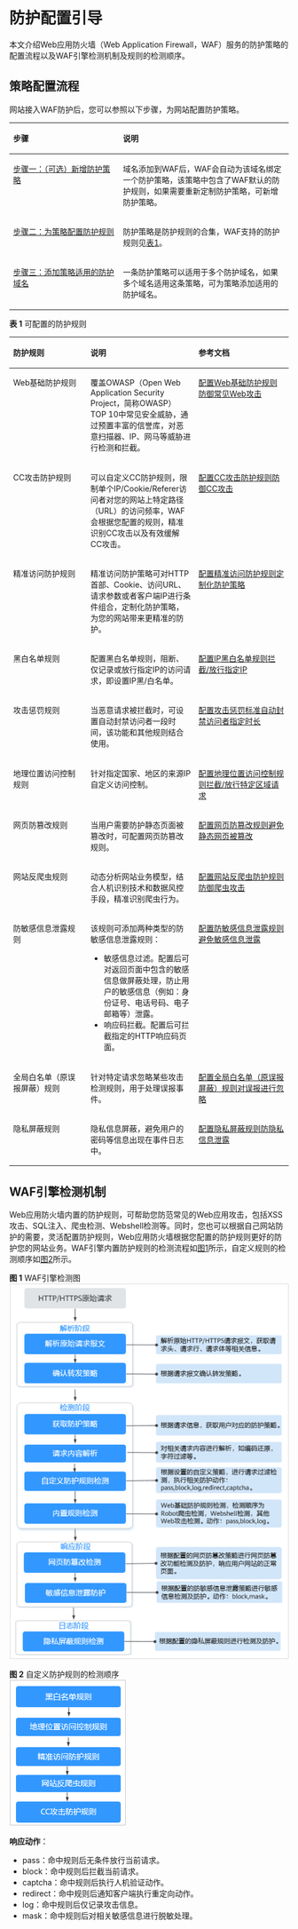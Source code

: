 # 防护配置引导<a name="waf_01_0129"></a>

本文介绍Web应用防火墙（Web Application Firewall，WAF）服务的防护策略的配置流程以及WAF引擎检测机制及规则的检测顺序。

## 策略配置流程<a name="section1062920205101"></a>

网站接入WAF防护后，您可以参照以下步骤，为网站配置防护策略。

<a name="table797212473119"></a>
<table><thead align="left"><tr id="row19721847191115"><th class="cellrowborder" valign="top" width="39.269999999999996%" id="mcps1.1.3.1.1"><p id="p3972134771117"><a name="p3972134771117"></a><a name="p3972134771117"></a>步骤</p>
</th>
<th class="cellrowborder" valign="top" width="60.73%" id="mcps1.1.3.1.2"><p id="p119721547191113"><a name="p119721547191113"></a><a name="p119721547191113"></a>说明</p>
</th>
</tr>
</thead>
<tbody><tr id="row49723476116"><td class="cellrowborder" valign="top" width="39.269999999999996%" headers="mcps1.1.3.1.1 "><p id="p3972204761119"><a name="p3972204761119"></a><a name="p3972204761119"></a><a href="步骤一-（可选）新增防护策略.md">步骤一：（可选）新增防护策略</a></p>
</td>
<td class="cellrowborder" valign="top" width="60.73%" headers="mcps1.1.3.1.2 "><p id="p11972847201120"><a name="p11972847201120"></a><a name="p11972847201120"></a>域名添加到WAF后，WAF会自动为该域名绑定一个防护策略，该策略中包含了WAF默认的防护规则，如果需要重新定制防护策略，可新增防护策略。</p>
</td>
</tr>
<tr id="row5972547111115"><td class="cellrowborder" valign="top" width="39.269999999999996%" headers="mcps1.1.3.1.1 "><p id="p1197214751116"><a name="p1197214751116"></a><a name="p1197214751116"></a><a href="步骤二-为策略配置防护规则.md">步骤二：为策略配置防护规则</a></p>
</td>
<td class="cellrowborder" valign="top" width="60.73%" headers="mcps1.1.3.1.2 "><p id="p129720476111"><a name="p129720476111"></a><a name="p129720476111"></a>防护策略是防护规则的合集，WAF支持的防护规则见<a href="#zh-cn_topic_0000001271159206_zh-cn_topic_0199698323_table14874354152011">表1</a>。</p>
</td>
</tr>
<tr id="row697220477119"><td class="cellrowborder" valign="top" width="39.269999999999996%" headers="mcps1.1.3.1.1 "><p id="p697254751116"><a name="p697254751116"></a><a name="p697254751116"></a><a href="步骤三-添加策略适用的防护域名.md">步骤三：添加策略适用的防护域名</a></p>
</td>
<td class="cellrowborder" valign="top" width="60.73%" headers="mcps1.1.3.1.2 "><p id="p1170816372514"><a name="p1170816372514"></a><a name="p1170816372514"></a>一条防护策略可以适用于多个防护域名，如果多个域名适用这条策略，可为策略添加适用的防护域名。</p>
</td>
</tr>
</tbody>
</table>

**表 1**  可配置的防护规则

<a name="zh-cn_topic_0000001271159206_zh-cn_topic_0199698323_table14874354152011"></a>
<table><thead align="left"><tr id="zh-cn_topic_0000001271159206_zh-cn_topic_0199698323_row387516548205"><th class="cellrowborder" valign="top" width="27.700000000000003%" id="mcps1.2.4.1.1"><p id="zh-cn_topic_0000001271159206_zh-cn_topic_0199698323_p187585492013"><a name="zh-cn_topic_0000001271159206_zh-cn_topic_0199698323_p187585492013"></a><a name="zh-cn_topic_0000001271159206_zh-cn_topic_0199698323_p187585492013"></a>防护规则</p>
</th>
<th class="cellrowborder" valign="top" width="38.64%" id="mcps1.2.4.1.2"><p id="zh-cn_topic_0000001271159206_zh-cn_topic_0199698323_p3875145416201"><a name="zh-cn_topic_0000001271159206_zh-cn_topic_0199698323_p3875145416201"></a><a name="zh-cn_topic_0000001271159206_zh-cn_topic_0199698323_p3875145416201"></a>说明</p>
</th>
<th class="cellrowborder" valign="top" width="33.660000000000004%" id="mcps1.2.4.1.3"><p id="zh-cn_topic_0000001271159206_zh-cn_topic_0199698323_p1736965022315"><a name="zh-cn_topic_0000001271159206_zh-cn_topic_0199698323_p1736965022315"></a><a name="zh-cn_topic_0000001271159206_zh-cn_topic_0199698323_p1736965022315"></a>参考文档</p>
</th>
</tr>
</thead>
<tbody><tr id="zh-cn_topic_0000001271159206_zh-cn_topic_0199698323_row187565419201"><td class="cellrowborder" valign="top" width="27.700000000000003%" headers="mcps1.2.4.1.1 "><p id="zh-cn_topic_0000001271159206_zh-cn_topic_0199698323_p148751054172016"><a name="zh-cn_topic_0000001271159206_zh-cn_topic_0199698323_p148751054172016"></a><a name="zh-cn_topic_0000001271159206_zh-cn_topic_0199698323_p148751054172016"></a>Web基础防护规则</p>
</td>
<td class="cellrowborder" valign="top" width="38.64%" headers="mcps1.2.4.1.2 "><p id="zh-cn_topic_0000001271159206_zh-cn_topic_0199698323_p7619145311"><a name="zh-cn_topic_0000001271159206_zh-cn_topic_0199698323_p7619145311"></a><a name="zh-cn_topic_0000001271159206_zh-cn_topic_0199698323_p7619145311"></a>覆盖OWASP（Open Web Application Security Project，简称OWASP）TOP 10中常见安全威胁，通过预置丰富的信誉库，对恶意扫描器、IP、网马等威胁进行检测和拦截。</p>
</td>
<td class="cellrowborder" valign="top" width="33.660000000000004%" headers="mcps1.2.4.1.3 "><p id="zh-cn_topic_0000001271159206_zh-cn_topic_0199698323_p7369450152320"><a name="zh-cn_topic_0000001271159206_zh-cn_topic_0199698323_p7369450152320"></a><a name="zh-cn_topic_0000001271159206_zh-cn_topic_0199698323_p7369450152320"></a><a href="配置Web基础防护规则防御常见Web攻击.md">配置Web基础防护规则防御常见Web攻击</a></p>
</td>
</tr>
<tr id="zh-cn_topic_0000001271159206_zh-cn_topic_0199698323_row148751545201"><td class="cellrowborder" valign="top" width="27.700000000000003%" headers="mcps1.2.4.1.1 "><p id="zh-cn_topic_0000001271159206_zh-cn_topic_0199698323_p1687519545206"><a name="zh-cn_topic_0000001271159206_zh-cn_topic_0199698323_p1687519545206"></a><a name="zh-cn_topic_0000001271159206_zh-cn_topic_0199698323_p1687519545206"></a>CC攻击防护规则</p>
</td>
<td class="cellrowborder" valign="top" width="38.64%" headers="mcps1.2.4.1.2 "><p id="zh-cn_topic_0000001271159206_zh-cn_topic_0199698323_p1287555452011"><a name="zh-cn_topic_0000001271159206_zh-cn_topic_0199698323_p1287555452011"></a><a name="zh-cn_topic_0000001271159206_zh-cn_topic_0199698323_p1287555452011"></a>可以自定义CC防护规则，限制单个IP/Cookie/Referer访问者对您的网站上特定路径（URL）的访问频率，WAF会根据您配置的规则，精准识别CC攻击以及有效缓解CC攻击。</p>
</td>
<td class="cellrowborder" valign="top" width="33.660000000000004%" headers="mcps1.2.4.1.3 "><p id="zh-cn_topic_0000001271159206_zh-cn_topic_0199698323_p636955019231"><a name="zh-cn_topic_0000001271159206_zh-cn_topic_0199698323_p636955019231"></a><a name="zh-cn_topic_0000001271159206_zh-cn_topic_0199698323_p636955019231"></a><a href="配置CC攻击防护规则防御CC攻击.md">配置CC攻击防护规则防御CC攻击</a></p>
</td>
</tr>
<tr id="zh-cn_topic_0000001271159206_zh-cn_topic_0199698323_row1387525413206"><td class="cellrowborder" valign="top" width="27.700000000000003%" headers="mcps1.2.4.1.1 "><p id="zh-cn_topic_0000001271159206_zh-cn_topic_0199698323_p13875854162017"><a name="zh-cn_topic_0000001271159206_zh-cn_topic_0199698323_p13875854162017"></a><a name="zh-cn_topic_0000001271159206_zh-cn_topic_0199698323_p13875854162017"></a>精准访问防护规则</p>
</td>
<td class="cellrowborder" valign="top" width="38.64%" headers="mcps1.2.4.1.2 "><p id="zh-cn_topic_0000001271159206_zh-cn_topic_0199698323_p487517543205"><a name="zh-cn_topic_0000001271159206_zh-cn_topic_0199698323_p487517543205"></a><a name="zh-cn_topic_0000001271159206_zh-cn_topic_0199698323_p487517543205"></a>精准访问防护策略可对HTTP首部、Cookie、访问URL、请求参数或者客户端IP进行条件组合，定制化防护策略，为您的网站带来更精准的防护。</p>
</td>
<td class="cellrowborder" valign="top" width="33.660000000000004%" headers="mcps1.2.4.1.3 "><p id="zh-cn_topic_0000001271159206_zh-cn_topic_0199698323_p17369165082315"><a name="zh-cn_topic_0000001271159206_zh-cn_topic_0199698323_p17369165082315"></a><a name="zh-cn_topic_0000001271159206_zh-cn_topic_0199698323_p17369165082315"></a><a href="配置精准访问防护规则定制化防护策略.md">配置精准访问防护规则定制化防护策略</a></p>
</td>
</tr>
<tr id="zh-cn_topic_0000001271159206_zh-cn_topic_0199698323_row18875115412200"><td class="cellrowborder" valign="top" width="27.700000000000003%" headers="mcps1.2.4.1.1 "><p id="zh-cn_topic_0000001271159206_zh-cn_topic_0199698323_p987535414206"><a name="zh-cn_topic_0000001271159206_zh-cn_topic_0199698323_p987535414206"></a><a name="zh-cn_topic_0000001271159206_zh-cn_topic_0199698323_p987535414206"></a>黑白名单规则</p>
</td>
<td class="cellrowborder" valign="top" width="38.64%" headers="mcps1.2.4.1.2 "><p id="zh-cn_topic_0000001271159206_zh-cn_topic_0199698323_p487595462020"><a name="zh-cn_topic_0000001271159206_zh-cn_topic_0199698323_p487595462020"></a><a name="zh-cn_topic_0000001271159206_zh-cn_topic_0199698323_p487595462020"></a>配置黑白名单规则，阻断、仅记录或放行指定IP的访问请求，即设置IP黑/白名单。</p>
</td>
<td class="cellrowborder" valign="top" width="33.660000000000004%" headers="mcps1.2.4.1.3 "><p id="zh-cn_topic_0000001271159206_zh-cn_topic_0199698323_p133691050112316"><a name="zh-cn_topic_0000001271159206_zh-cn_topic_0199698323_p133691050112316"></a><a name="zh-cn_topic_0000001271159206_zh-cn_topic_0199698323_p133691050112316"></a><a href="配置IP黑白名单规则拦截-放行指定IP.md">配置IP黑白名单规则拦截/放行指定IP</a></p>
</td>
</tr>
<tr id="row63659134717"><td class="cellrowborder" valign="top" width="27.700000000000003%" headers="mcps1.2.4.1.1 "><p id="p6485915479"><a name="p6485915479"></a><a name="p6485915479"></a>攻击惩罚规则</p>
</td>
<td class="cellrowborder" valign="top" width="38.64%" headers="mcps1.2.4.1.2 "><p id="p9445934715"><a name="p9445934715"></a><a name="p9445934715"></a>当恶意请求被拦截时，可设置自动封禁访问者一段时间，该功能和其他规则结合使用。</p>
</td>
<td class="cellrowborder" valign="top" width="33.660000000000004%" headers="mcps1.2.4.1.3 "><p id="p941559204713"><a name="p941559204713"></a><a name="p941559204713"></a><a href="配置攻击惩罚标准自动封禁访问者指定时长.md">配置攻击惩罚标准自动封禁访问者指定时长</a></p>
</td>
</tr>
<tr id="zh-cn_topic_0000001271159206_zh-cn_topic_0199698323_row10875105492011"><td class="cellrowborder" valign="top" width="27.700000000000003%" headers="mcps1.2.4.1.1 "><p id="zh-cn_topic_0000001271159206_zh-cn_topic_0199698323_p198751954152014"><a name="zh-cn_topic_0000001271159206_zh-cn_topic_0199698323_p198751954152014"></a><a name="zh-cn_topic_0000001271159206_zh-cn_topic_0199698323_p198751954152014"></a>地理位置访问控制规则</p>
</td>
<td class="cellrowborder" valign="top" width="38.64%" headers="mcps1.2.4.1.2 "><p id="zh-cn_topic_0000001271159206_zh-cn_topic_0199698323_p787518546202"><a name="zh-cn_topic_0000001271159206_zh-cn_topic_0199698323_p787518546202"></a><a name="zh-cn_topic_0000001271159206_zh-cn_topic_0199698323_p787518546202"></a>针对指定国家、地区的来源IP自定义访问控制。</p>
</td>
<td class="cellrowborder" valign="top" width="33.660000000000004%" headers="mcps1.2.4.1.3 "><p id="zh-cn_topic_0000001271159206_zh-cn_topic_0199698323_p136912509235"><a name="zh-cn_topic_0000001271159206_zh-cn_topic_0199698323_p136912509235"></a><a name="zh-cn_topic_0000001271159206_zh-cn_topic_0199698323_p136912509235"></a><a href="配置地理位置访问控制规则拦截-放行特定区域请求.md">配置地理位置访问控制规则拦截/放行特定区域请求</a></p>
</td>
</tr>
<tr id="zh-cn_topic_0000001271159206_zh-cn_topic_0199698323_row38751454192010"><td class="cellrowborder" valign="top" width="27.700000000000003%" headers="mcps1.2.4.1.1 "><p id="zh-cn_topic_0000001271159206_zh-cn_topic_0199698323_p687555472020"><a name="zh-cn_topic_0000001271159206_zh-cn_topic_0199698323_p687555472020"></a><a name="zh-cn_topic_0000001271159206_zh-cn_topic_0199698323_p687555472020"></a>网页防篡改规则</p>
</td>
<td class="cellrowborder" valign="top" width="38.64%" headers="mcps1.2.4.1.2 "><p id="zh-cn_topic_0000001271159206_zh-cn_topic_0199698323_p78752544206"><a name="zh-cn_topic_0000001271159206_zh-cn_topic_0199698323_p78752544206"></a><a name="zh-cn_topic_0000001271159206_zh-cn_topic_0199698323_p78752544206"></a>当用户需要防护静态页面被篡改时，可配置网页防篡改规则。</p>
</td>
<td class="cellrowborder" valign="top" width="33.660000000000004%" headers="mcps1.2.4.1.3 "><p id="zh-cn_topic_0000001271159206_zh-cn_topic_0199698323_p93691650162313"><a name="zh-cn_topic_0000001271159206_zh-cn_topic_0199698323_p93691650162313"></a><a name="zh-cn_topic_0000001271159206_zh-cn_topic_0199698323_p93691650162313"></a><a href="配置网页防篡改规则避免静态网页被篡改.md">配置网页防篡改规则避免静态网页被篡改</a></p>
</td>
</tr>
<tr id="zh-cn_topic_0000001271159206_zh-cn_topic_0199698323_row0699639122212"><td class="cellrowborder" valign="top" width="27.700000000000003%" headers="mcps1.2.4.1.1 "><p id="zh-cn_topic_0000001271159206_zh-cn_topic_0199698323_p5699143916223"><a name="zh-cn_topic_0000001271159206_zh-cn_topic_0199698323_p5699143916223"></a><a name="zh-cn_topic_0000001271159206_zh-cn_topic_0199698323_p5699143916223"></a>网站反爬虫规则</p>
</td>
<td class="cellrowborder" valign="top" width="38.64%" headers="mcps1.2.4.1.2 "><p id="zh-cn_topic_0000001271159206_zh-cn_topic_0199698323_p1063395362914"><a name="zh-cn_topic_0000001271159206_zh-cn_topic_0199698323_p1063395362914"></a><a name="zh-cn_topic_0000001271159206_zh-cn_topic_0199698323_p1063395362914"></a>动态分析网站业务模型，结合人机识别技术和数据风控手段，精准识别爬虫行为。</p>
</td>
<td class="cellrowborder" valign="top" width="33.660000000000004%" headers="mcps1.2.4.1.3 "><p id="zh-cn_topic_0000001271159206_zh-cn_topic_0199698323_p7369125014233"><a name="zh-cn_topic_0000001271159206_zh-cn_topic_0199698323_p7369125014233"></a><a name="zh-cn_topic_0000001271159206_zh-cn_topic_0199698323_p7369125014233"></a><a href="配置网站反爬虫防护规则防御爬虫攻击.md">配置网站反爬虫防护规则防御爬虫攻击</a></p>
</td>
</tr>
<tr id="zh-cn_topic_0000001271159206_zh-cn_topic_0199698323_row569919395228"><td class="cellrowborder" valign="top" width="27.700000000000003%" headers="mcps1.2.4.1.1 "><p id="zh-cn_topic_0000001271159206_zh-cn_topic_0199698323_p1569933902211"><a name="zh-cn_topic_0000001271159206_zh-cn_topic_0199698323_p1569933902211"></a><a name="zh-cn_topic_0000001271159206_zh-cn_topic_0199698323_p1569933902211"></a>防敏感信息泄露规则</p>
</td>
<td class="cellrowborder" valign="top" width="38.64%" headers="mcps1.2.4.1.2 "><p id="zh-cn_topic_0000001271159206_zh-cn_topic_0199698323_p1111212302814"><a name="zh-cn_topic_0000001271159206_zh-cn_topic_0199698323_p1111212302814"></a><a name="zh-cn_topic_0000001271159206_zh-cn_topic_0199698323_p1111212302814"></a>该规则可添加两种类型的防敏感信息泄露规则：</p>
<a name="zh-cn_topic_0000001271159206_zh-cn_topic_0199698323_ul171121523162819"></a><a name="zh-cn_topic_0000001271159206_zh-cn_topic_0199698323_ul171121523162819"></a><ul id="zh-cn_topic_0000001271159206_zh-cn_topic_0199698323_ul171121523162819"><li>敏感信息过滤。配置后可对返回页面中包含的敏感信息做屏蔽处理，防止用户的敏感信息（例如：身份证号、电话号码、电子邮箱等）泄露。</li><li>响应码拦截。配置后可拦截指定的HTTP响应码页面。</li></ul>
</td>
<td class="cellrowborder" valign="top" width="33.660000000000004%" headers="mcps1.2.4.1.3 "><p id="zh-cn_topic_0000001271159206_zh-cn_topic_0199698323_p436975012320"><a name="zh-cn_topic_0000001271159206_zh-cn_topic_0199698323_p436975012320"></a><a name="zh-cn_topic_0000001271159206_zh-cn_topic_0199698323_p436975012320"></a><a href="配置防敏感信息泄露规则避免敏感信息泄露.md">配置防敏感信息泄露规则避免敏感信息泄露</a></p>
</td>
</tr>
<tr id="zh-cn_topic_0000001271159206_zh-cn_topic_0199698323_row8699133972219"><td class="cellrowborder" valign="top" width="27.700000000000003%" headers="mcps1.2.4.1.1 "><p id="zh-cn_topic_0000001271159206_zh-cn_topic_0199698323_p206991039102215"><a name="zh-cn_topic_0000001271159206_zh-cn_topic_0199698323_p206991039102215"></a><a name="zh-cn_topic_0000001271159206_zh-cn_topic_0199698323_p206991039102215"></a>全局白名单（原误报屏蔽）规则</p>
</td>
<td class="cellrowborder" valign="top" width="38.64%" headers="mcps1.2.4.1.2 "><p id="zh-cn_topic_0000001271159206_zh-cn_topic_0199698323_p20480323123012"><a name="zh-cn_topic_0000001271159206_zh-cn_topic_0199698323_p20480323123012"></a><a name="zh-cn_topic_0000001271159206_zh-cn_topic_0199698323_p20480323123012"></a>针对特定请求忽略某些攻击检测规则，用于处理误报事件。</p>
</td>
<td class="cellrowborder" valign="top" width="33.660000000000004%" headers="mcps1.2.4.1.3 "><p id="zh-cn_topic_0000001271159206_zh-cn_topic_0199698323_p7369135017238"><a name="zh-cn_topic_0000001271159206_zh-cn_topic_0199698323_p7369135017238"></a><a name="zh-cn_topic_0000001271159206_zh-cn_topic_0199698323_p7369135017238"></a><a href="配置全局白名单（原误报屏蔽）规则对误报进行忽略.md">配置全局白名单（原误报屏蔽）规则对误报进行忽略</a></p>
</td>
</tr>
<tr id="zh-cn_topic_0000001271159206_zh-cn_topic_0199698323_row12341732172215"><td class="cellrowborder" valign="top" width="27.700000000000003%" headers="mcps1.2.4.1.1 "><p id="zh-cn_topic_0000001271159206_zh-cn_topic_0199698323_p1135163272212"><a name="zh-cn_topic_0000001271159206_zh-cn_topic_0199698323_p1135163272212"></a><a name="zh-cn_topic_0000001271159206_zh-cn_topic_0199698323_p1135163272212"></a>隐私屏蔽规则</p>
</td>
<td class="cellrowborder" valign="top" width="38.64%" headers="mcps1.2.4.1.2 "><p id="zh-cn_topic_0000001271159206_zh-cn_topic_0199698323_p1835123222213"><a name="zh-cn_topic_0000001271159206_zh-cn_topic_0199698323_p1835123222213"></a><a name="zh-cn_topic_0000001271159206_zh-cn_topic_0199698323_p1835123222213"></a>隐私信息屏蔽，避免用户的密码等信息出现在事件日志中。</p>
</td>
<td class="cellrowborder" valign="top" width="33.660000000000004%" headers="mcps1.2.4.1.3 "><p id="zh-cn_topic_0000001271159206_zh-cn_topic_0199698323_p93691250162314"><a name="zh-cn_topic_0000001271159206_zh-cn_topic_0199698323_p93691250162314"></a><a name="zh-cn_topic_0000001271159206_zh-cn_topic_0199698323_p93691250162314"></a><a href="配置隐私屏蔽规则防隐私信息泄露.md">配置隐私屏蔽规则防隐私信息泄露</a></p>
</td>
</tr>
</tbody>
</table>

## WAF引擎检测机制<a name="zh-cn_topic_0000001271159206_zh-cn_topic_0199698323_section8980164913235"></a>

Web应用防火墙内置的防护规则，可帮助您防范常见的Web应用攻击，包括XSS攻击、SQL注入、爬虫检测、Webshell检测等。同时，您也可以根据自己网站防护的需要，灵活配置防护规则，Web应用防火墙根据您配置的防护规则更好的防护您的网站业务。WAF引擎内置防护规则的检测流程如[图1](#zh-cn_topic_0000001271159206_zh-cn_topic_0199698323_fig1628214208241)所示，自定义规则的检测顺序如[图2](#zh-cn_topic_0000001271159206_zh-cn_topic_0199698323_fig2084820326445)所示。

**图 1**  WAF引擎检测图<a name="zh-cn_topic_0000001271159206_zh-cn_topic_0199698323_fig1628214208241"></a>  
![](figures/WAF引擎检测图.png "WAF引擎检测图")

**图 2**  自定义防护规则的检测顺序<a name="zh-cn_topic_0000001271159206_zh-cn_topic_0199698323_fig2084820326445"></a>  
![](figures/自定义防护规则的检测顺序.png "自定义防护规则的检测顺序")

**响应动作**：

-   pass：命中规则后无条件放行当前请求。
-   block：命中规则后拦截当前请求。
-   captcha：命中规则后执行人机验证动作。
-   redirect：命中规则后通知客户端执行重定向动作。
-   log：命中规则后仅记录攻击信息。
-   mask：命中规则后对相关敏感信息进行脱敏处理。

